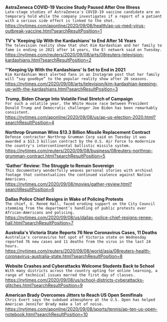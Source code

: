**AstraZeneca COVID-19 Vaccine Study Paused After One Illness**\
`Late-stage studies of AstraZeneca's COVID-19 vaccine candidate are on temporary hold while the company investigates if a report of a patient with a serious side effect is linked to the shot.`\
https://nytimes.com/aponline/2020/09/08/health/ap-us-med-virus-outbreak-vaccine.html?searchResultPosition=1

**TV's 'Keeping Up With the Kardashians' to End After 14 Years**\
`The television reality show that shot Kim Kardashian and her family to fame is ending in 2021 after 14 years, the E! network said on Tuesday.`\
https://nytimes.com/reuters/2020/09/08/arts/08reuters-television-kardashians.html?searchResultPosition=2

**“‘Keeping Up With the Kardashians’ Is Set to End in 2021**\
`Kim Kardashian West alerted fans in an Instagram post that her family will “say goodbye” to the popular reality show after 20 seasons.`\
https://nytimes.com/2020/09/08/arts/television/kim-kardashian-keeping-up-with-the-kardashians.html?searchResultPosition=3

**Trump, Biden Charge Into Volatile Final Stretch of Campaign**\
`For such a volatile year, the White House race between President Donald Trump and Democratic challenger Joe Biden has been remarkably consistent.`\
https://nytimes.com/aponline/2020/09/08/us/ap-us-election-2020.html?searchResultPosition=4

**Northrop Grumman Wins $13.3 Billion Missile Replacement Contract**\
`Defense contractor Northrop Grumman Corp said on Tuesday it was awarded a $13.3 billion contract by the U.S. Air Force to modernize the country's intercontinental ballistic missile system.`\
https://nytimes.com/reuters/2020/09/08/business/08reuters-northrop-grumman-contract.html?searchResultPosition=5

**‘Gather’ Review: The Struggle to Remain Sovereign**\
`This documentary wonderfully weaves personal stories with archival footage that contextualizes the continued violence against Native Americans.`\
https://nytimes.com/2020/09/08/movies/gather-review.html?searchResultPosition=6

**Dallas Police Chief Resigns in Wake of Policing Protests**\
`The chief, U. Reneé Hall, faced eroding support on the City Council stemming from the department’s handling of public protests over African-Americans and policing.`\
https://nytimes.com/2020/09/08/us/dallas-police-chief-resigns-renee-hall.html?searchResultPosition=7

**Australia's Victoria State Reports 76 New Coronavirus Cases, 11 Deaths**\
`Australia's coronavirus hot spot of Victoria state on Wednesday reported 76 new cases and 11 deaths from the virus in the last 24 hours. `\
https://nytimes.com/reuters/2020/09/08/world/asia/08reuters-health-coronavirus-australia-state.html?searchResultPosition=8

**Website Crashes and Cyberattacks Welcome Students Back to School**\
`With many districts across the country opting for online learning, a range of technical issues marred the first day of classes.`\
https://nytimes.com/2020/09/08/us/school-districts-cyberattacks-glitches.html?searchResultPosition=9

**American Brady Overcomes Jitters to Reach US Open Semifinals**\
`Chris Evert says the subdued atmosphere at the U.S. Open has helped American Jennifer Brady make a lot of noise.`\
https://nytimes.com/aponline/2020/09/08/sports/tennis/ap-ten-us-open-notebook.html?searchResultPosition=10

